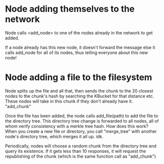 # Node adding themselves to the network
Node calls <add_node> to one of the nodes
already in the network to get added.

If a node already has this new node, it doesn't forward the message
else it calls add_node for all of its nodes, thus telling everyone
about this new node!

# Node adding a file to the filesystem
Node splits up the file and all that, then sends the chunk to the
20 closest nodes to the chunk's hash by searching the KBucket for that distance
etc. These nodes will take in this chunk if they don't already have it. "add_chunk"

Once the file has been added, the node calls add_file(path) to add the file
to the directory tree. This directory tree change is forwarded to all nodes, all
of whom verify consistency with a merkle tree hash. How does this work?
When you create a new file or directory, you call "merge_tree" with another node's
directory tree, which merges it all up. idk.

Periodically, nodes will choose a random chunk from the directory tree and
query its existence. If it gets less than 10 responses, it will request
the republishing of the chunk (which is the same function call as "add_chunk")
